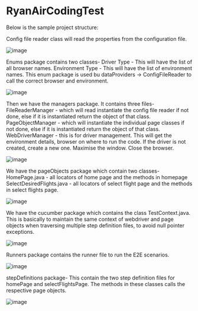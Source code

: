 # RyanAirCodingTest
Below is the sample project structure:

Config file reader class will read the properties from the configuration file.

![image](https://github.com/karanAtreya1986/RyanAirCodingTest/assets/140405970/1619a4fa-a8b7-429d-83ef-55384656e458)

Enums package contains two classes-
Driver Type - This will have the list of all browser names.
Environment Type - This will have the list of environment names.
This enum package is used bu dataProviders -> ConfigFileReader to call the correct browser and environment.

![image](https://github.com/karanAtreya1986/RyanAirCodingTest/assets/140405970/f67a6155-63dc-49ab-a5ae-fd883bc9ee8f)

Then we have the managers package.
It contains three files-
FileReaderManager - which will read instantiate the config file reader if not done, else if it is instantiated return the object of that class.
PageObjectManager - which will instantiate the individual page classes if not done, else if it is instantiated return the object of that class.
WebDriverManager - this is for driver management. This will get the environment details, browser on where to run the code. If the driver is not created, create a new one. Maximise the window. Close the browser.

![image](https://github.com/karanAtreya1986/RyanAirCodingTest/assets/140405970/90698d13-7da4-4ce4-bca8-38d9c7f76094)

We have the pageObjects package which contain two classes-
HomePage.java - all locators of home page and the methods in homepage
SelectDesiredFlights.java - all locators of select flight page and the methods in select flights page.

![image](https://github.com/karanAtreya1986/RyanAirCodingTest/assets/140405970/5f03adaf-7d2a-44ea-b7f0-9c3a9f063008)

We have the cucumber package which contains the class TestContext.java.
This is basically to maintain the same context of webdriver and page objects when traversing multiple step definition files, to avoid null pointer exceptions.

![image](https://github.com/karanAtreya1986/RyanAirCodingTest/assets/140405970/faa4ede9-e451-4586-82d5-88d159ba4b5b)

Runners package contains the runner file to run the E2E scenarios.

![image](https://github.com/karanAtreya1986/RyanAirCodingTest/assets/140405970/ba2a455e-96da-4767-9d2c-926a8fb702e1)

stepDefinitions package-
This contain the two step definition files for homePage and selectFlightsPage.
The methods in these classes calls the respective page objects.

![image](https://github.com/karanAtreya1986/RyanAirCodingTest/assets/140405970/1bc06c6f-614e-4519-bac3-26810907c1a9)




















